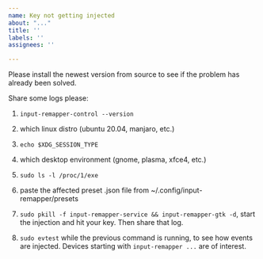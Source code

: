 ```yaml
---
name: Key not getting injected
about: "..."
title: ''
labels: ''
assignees: ''

---
```


Please install the newest version from source to see if the problem has already been solved.

Share some logs please:

1. `input-remapper-control --version`
2. which linux distro (ubuntu 20.04, manjaro, etc.)
3. `echo $XDG_SESSION_TYPE`
4. which desktop environment (gnome, plasma, xfce4, etc.)
5. `sudo ls -l /proc/1/exe`

6. paste the affected preset .json file from ~/.config/input-remapper/presets
7. `sudo pkill -f input-remapper-service && input-remapper-gtk -d`, start the injection and hit your key. Then share that log.
8. `sudo evtest` while the previous command is running, to see how events are injected. Devices starting with `input-remapper ...` are of interest.
